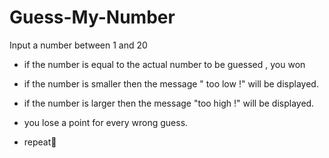 # Guess-My-Number

Input a number between 1 and 20

- if the number is equal to the actual number to be guessed , you won
- if the number is smaller then the message " too low !" will be displayed.
- if the number is larger then the message "too high !" will be displayed.
- you lose a point for every wrong guess.

- repeat🔁

